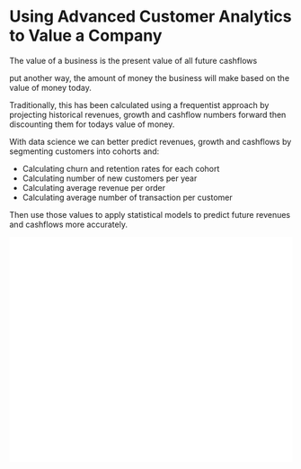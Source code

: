 # Using Advanced Customer Analytics to Value a Company

The value of a business is the present value of all future cashflows

put another way, the amount of money the business will make based on the value of money today.

Traditionally, this has been calculated using a frequentist approach by projecting historical revenues, growth and cashflow numbers forward then discounting them for todays value of money.

With data science we can better predict revenues, growth and cashflows by segmenting customers into cohorts and:
* Calculating churn and retention rates for each cohort
* Calculating number of new customers per year
* Calculating average revenue per order
* Calculating average number of transaction per customer  

Then use those values to apply statistical models to predict future revenues and cashflows more accurately.


<div align="center">
<img src='images/cohort_retention.png' height='400'>
</div>
<br>